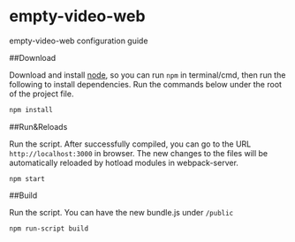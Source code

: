 # empty-video-web

empty-video-web configuration guide 

##Download

Download and install [node](https://nodejs.org), so you can run `npm` in terminal/cmd, then run the following to install dependencies. Run the commands below under the root of the project file.

```bash
npm install
```

##Run&Reloads

Run the script. After successfully compiled, you can go to the URL `http://localhost:3000` in browser. The new changes to the files will be automatically reloaded by hotload modules in webpack-server.

```
npm start
```

##Build

Run the script. You can have the new bundle.js under `/public`

```
npm run-script build
```
